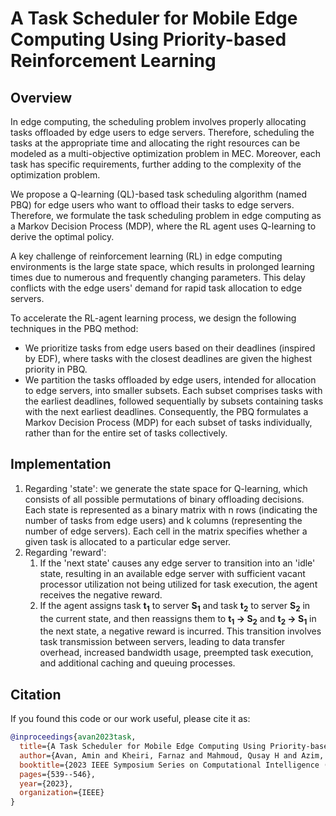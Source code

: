 # A Task Scheduler for Mobile Edge Computing Using Priority-based Reinforcement Learning

## Overview
In edge computing, the scheduling problem involves properly allocating tasks offloaded by edge users to edge servers. Therefore, scheduling the tasks at the appropriate time and allocating the right resources can be modeled as a multi-objective optimization problem in MEC. Moreover, each task has specific requirements, further adding to the complexity of the optimization problem.

We propose a Q-learning (QL)-based task scheduling algorithm (named PBQ) for edge users who want to offload their tasks to edge servers. Therefore, we formulate the task scheduling problem in edge computing as a Markov Decision Process (MDP), where the RL agent uses Q-learning to derive the optimal policy.

A key challenge of reinforcement learning (RL) in edge computing environments is the large state space, which results in prolonged learning times due to numerous and frequently changing parameters. This delay conflicts with the edge users' demand for rapid task allocation to edge servers.

To accelerate the RL-agent learning process, we design the following techniques in the PBQ method:
- We prioritize tasks from edge users based on their deadlines (inspired by EDF), where tasks with the closest deadlines are given the highest priority in PBQ.
- We partition the tasks offloaded by edge users, intended for allocation to edge servers, into smaller subsets. Each subset comprises tasks with the earliest deadlines, followed sequentially by subsets containing tasks with the next earliest deadlines. Consequently, the PBQ formulates a Markov Decision Process (MDP) for each subset of tasks individually, rather than for the entire set of tasks collectively.  

## Implementation
1. Regarding 'state': we generate the state space for Q-learning, which consists of all possible permutations of binary offloading decisions. Each state is represented as a binary matrix with n rows (indicating the number of tasks from edge users) and k columns (representing the number of edge servers). Each cell in the matrix specifies whether a given task is allocated to a particular edge server.
2. Regarding 'reward':
   1. If the 'next state' causes any edge server to transition into an 'idle' state, resulting in an available edge server with sufficient vacant processor utilization not being utilized for task execution, the agent receives the negative reward.
   2. If the agent assigns task **t<sub>1</sub>** to server **S<sub>1</sub>** and task **t<sub>2</sub>** to server **S<sub>2</sub>** in the current state, and then reassigns them to **t<sub>1</sub> -> S<sub>2</sub>** and **t<sub>2</sub> -> S<sub>1</sub>** in the next state, a negative reward is incurred. This transition involves task transmission between servers, leading to data transfer overhead, increased bandwidth usage, preempted task execution, and additional caching and queuing processes.

## Citation
If you found this code or our work useful, please cite it as:

```bibtex
@inproceedings{avan2023task,
  title={A Task Scheduler for Mobile Edge Computing Using Priority-based Reinforcement Learning},
  author={Avan, Amin and Kheiri, Farnaz and Mahmoud, Qusay H and Azim, Akramul and Makrehchi, Masoud and Rahnamayan, Shahryar},
  booktitle={2023 IEEE Symposium Series on Computational Intelligence (SSCI)},
  pages={539--546},
  year={2023},
  organization={IEEE}
}
```

